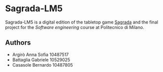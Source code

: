 # Sagrada-LM5
Sagrada-LM5 is a digital edition of the tabletop game [Sagrada](http://www.craniocreations.it/prodotto/sagrada/) and the final project for the *Software engineering* course at Politecnico di Milano.

## Authors
- Argirò Anna Sofia  10487517
- Battaglia Gabriele 10529025
- Casasole Bernardo  10487805